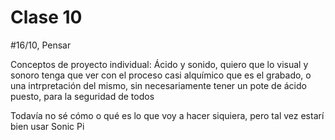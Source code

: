 # Clase 10

#16/10, Pensar

Conceptos de proyecto individual: Ácido y sonido, quiero que lo visual y sonoro tenga que ver con el proceso casi alquímico que es el grabado, 
o una intrpretación del mismo, sin necesariamente tener un pote de ácido puesto, para la seguridad de todos

Todavía no sé cómo o qué es lo que voy a hacer siquiera, pero tal vez estarí bien usar Sonic Pi
